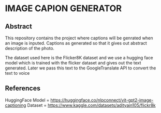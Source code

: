 # IMAGE CAPION GENERATOR

## Abstract
This repository contains the project where captions will be genrated when an image is inputed. Captions as generated so that it gives out abstract description of the photo. 

The dataset used here is the Flicker8K dataset and we use a hugging face model which is trained with the flicker dataset and gives out the text generated.
Later we pass this text to the GoogleTranslate API to convert the text to voice 


## References
HuggingFace Model = https://huggingface.co/nlpconnect/vit-gpt2-image-captioning
Dataset = https://www.kaggle.com/datasets/adityajn105/flickr8k
